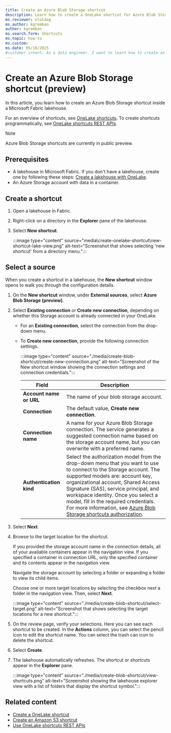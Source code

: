 ```yaml
---
title: Create an Azure Blob Storage shortcut
description: Learn how to create a OneLake shortcut for Azure Blob Storage inside a Microsoft Fabric lakehouse.
ms.reviewer: eloldag
ms.author: kgremban
author: kgremban
ms.search.form: Shortcuts
ms.topic: how-to
ms.custom:
ms.date: 05/16/2025
#customer intent: As a data engineer, I want to learn how to create an Azure Blob Storage shortcut inside a Microsoft Fabric lakehouse so that I can efficiently manage and access my data.
---
```


# Create an Azure Blob Storage shortcut (preview)

In this article, you learn how to create an Azure Blob Storage shortcut inside a Microsoft Fabric lakehouse.

For an overview of shortcuts, see [OneLake shortcuts](onelake-shortcuts.md). To create shortcuts programmatically, see [OneLake shortcuts REST APIs](onelake-shortcuts-rest-api.md).

>[!NOTE]
>Azure Blob Storage shortcuts are currently in public preview.

## Prerequisites

- A lakehouse in Microsoft Fabric. If you don't have a lakehouse, create one by following these steps: [Create a lakehouse with OneLake](create-lakehouse-onelake.md).
- An Azure Storage account with data in a container.

## Create a shortcut

1. Open a lakehouse in Fabric.

1. Right-click on a directory in the **Explorer** pane of the lakehouse.

1. Select **New shortcut**.

   :::image type="content" source="media\create-onelake-shortcut\new-shortcut-lake-view.png" alt-text="Screenshot that shows selecting 'new shortcut' from a directory menu.":::

## Select a source

When you create a shortcut in a lakehouse, the **New shortcut** window opens to walk you through the configuration details.

1. On the **New shortcut** window, under **External sources**, select **Azure Blob Storage (preview)**.

1. Select **Existing connection** or **Create new connection**, depending on whether this Storage account is already connected in your OneLake.

   * For an **Existing connection**, select the connection from the drop-down menu.

   * To **Create new connection**, provide the following connection settings.

     :::image type="content" source="./media/create-blob-shortcut/create-new-connection.png" alt-text="Screenshot of the New shortcut window showing the connection settings and connection credentials.":::

     |Field | Description|
     |-----|-----|
     | **Account name or URL**| The name of your blob storage account. |
     |**Connection** | The default value, **Create new connection**. |
     |**Connection name** | A name for your Azure Blob Storage connection. The service generates a suggested connection name based on the storage account name, but you can overwrite with a preferred name. |
     |**Authentication kind**| Select the authorization model from the drop-down menu that you want to use to connect to the Storage account. The supported models are: account key, organizational account, Shared Access Signature (SAS), service principal, and workspace identity. Once you select a model, fill in the required credentials. For more information, see [Azure Blob Storage shortcuts authorization](./onelake-shortcuts.md#azure-blob-storage-shortcuts). |

1. Select **Next**.

1. Browse to the target location for the shortcut.

   If you provided the storage account name in the connection details, all of your available containers appear in the navigation view. If you specified a container in connection URL, only the specified container and its contents appear in the navigation view.

   Navigate the storage account by selecting a folder or expanding a folder to view its child items.

   Choose one or more target locations by selecting the checkbox next a folder in the navigation view. Then, select **Next**.

   :::image type="content" source="./media/create-blob-shortcut/select-target.png" alt-text="Screenshot that shows selecting the target locations for a new shortcut.":::

1. On the review page, verify your selections. Here you can see each shortcut to be created. In the **Actions** column, you can select the pencil icon to edit the shortcut name. You can select the trash can icon to delete the shortcut.

1. Select **Create**.

1. The lakehouse automatically refreshes. The shortcut or shortcuts appear in the **Explorer** pane.

   :::image type="content" source="./media/create-blob-shortcut/view-shortcuts.png" alt-text="Screenshot showing the lakehouse explorer view with a list of folders that display the shortcut symbol.":::

## Related content

- [Create a OneLake shortcut](create-onelake-shortcut.md)
- [Create an Amazon S3 shortcut](create-s3-shortcut.md)
- [Use OneLake shortcuts REST APIs](onelake-shortcuts-rest-api.md)
